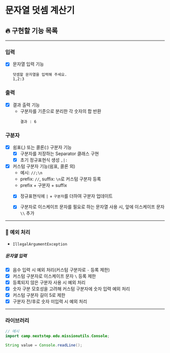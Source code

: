# 문자열 덧셈 계산기

## 🔥 구현할 기능 목록

---

### 입력
- [x] 문자열 입력 기능
    ```
    덧셈할 문자열을 입력해 주세요.
    1,2:3
    ```

### 출력
- [x] 결과 출력 기능
  - 구분자를 기준으로 분리한 각 숫자의 합 반환
    ```
    결과 : 6
    ```

### 구분자
- [x] 쉼표(,) 또는 콜론(:) 구분자 기능
  - [x] 구분자를 저장하는 Separator 클래스 구현
  - [x] 초기 정규표현식 생성 ```,|:```

- [x] 커스텀 구분자 기능(쉼표, 콜론 외)
    - 예시: ```//;\n```
    - prefix: ```//```, suffix: ```\n```로 커스텀 구분자 등록
    - prefix + 구분자 + suffix
    - [x] 정규표현식에 ```|``` + ```구분자```를 더하여 구분자 업데이트
    - [x] 구분자로 이스케이프 문자를 필요로 하는 문자열 사용 시, 앞에 이스케이프 문자 ```\\``` 추가
  

---
### 🚫 예외 처리
- ```IllegalArgumentException```

##### 문자열 입력
- [x] 음수 입력 시 예외 처리(커스텀 구분자로 ```-``` 등록 제한)
- [x] 커스텀 구분자로 이스케이프 문자 ```\``` 등록 제한 
- [x] 등록되지 않은 구분자 사용 시 예외 처리
- [x] 숫자 구분 모호성을 고려해 커스텀 구분자에 숫자 입력 예외 처리
- [x] 커스텀 구분자 길이 5로 제한
- [x] 구분자 전/후로 숫자 미입력 시 예외 처리

---
### 라이브러리
```Java
// 예시
import camp.nextstep.edu.missionutils.Console;

String value = Console.readLine();
```